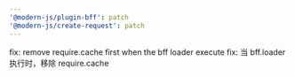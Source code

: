 ```yaml
---
'@modern-js/plugin-bff': patch
'@modern-js/create-request': patch
---
```


fix: remove require.cache first when the bff loader execute
fix: 当 bff.loader 执行时，移除 require.cache
